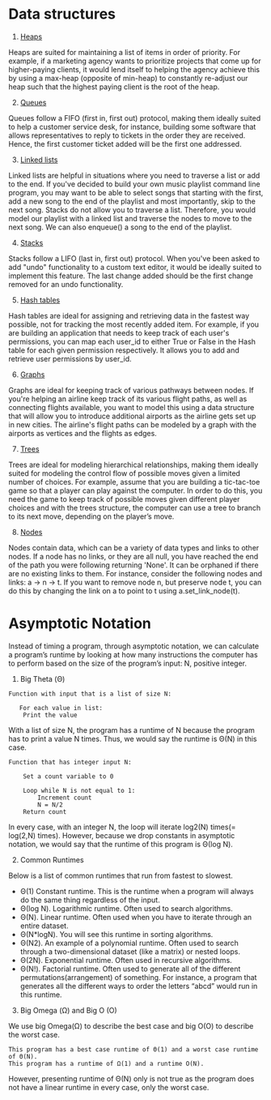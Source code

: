 # Data structures 

1. [Heaps](https://github.com/ef10007/Data_structures/blob/master/heaps.py)

Heaps are suited for maintaining a list of items in order of priority. For example, if a marketing agency wants to prioritize projects that come up for higher-paying clients, it would lend itself to helping the agency achieve this by using a max-heap (opposite of min-heap) to constantly re-adjust our heap such that the highest paying client is the root of the heap.

2. [Queues](https://github.com/ef10007/Data_structures/blob/master/queue.py)

Queues follow a FIFO (first in, first out) protocol, making them ideally suited to help a customer service desk, for instance, building some software that allows representatives to reply to tickets in the order they are received. Hence, the first customer ticket added will be the first one addressed.

3. [Linked lists](https://github.com/ef10007/Data_structures/blob/master/linkedlists.py)

Linked lists are helpful in situations where you need to traverse a list or add to the end. If you've decided to build your own music playlist command line program, you may want to be able to select songs that starting with the first, add a new song to the end of the playlist and most importantly, skip to the next song. Stacks do not allow you to traverse a list. Therefore, you would model our playlist with a linked list and traverse the nodes to move to the next song. We can also enqueue() a song to the end of the playlist.
 
4. [Stacks](https://github.com/ef10007/Data_structures/blob/master/stack.py)

Stacks follow a LIFO (last in, first out) protocol. When you've been asked to add "undo" functionality to a custom text editor, it would be ideally suited to implement this feature. The last change added should be the first change removed for an undo functionality.


5. [Hash tables](https://github.com/ef10007/Data_structures/blob/master/hashmaps2.py)

Hash tables are ideal for assigning and retrieving data in the fastest way possible, not for tracking the most recently added item. For example, if you are building an application that needs to keep track of each user's permissions, you can map each user_id to either True or False in the Hash table for each given permission respectively. It allows you to add and retrieve user permissions by user_id.


6. [Graphs](https://github.com/ef10007/Data_structures/blob/master/graphs.py)

Graphs are ideal for keeping track of various pathways between nodes. If you're helping an airline keep track of its various flight paths, as well as connecting flights available, you want to model this using a data structure that will allow you to introduce additional airports as the airline gets set up in new cities. The airline's flight paths can be modeled by a graph with the airports as vertices and the flights as edges.

7. [Trees](https://github.com/ef10007/Data_structures/blob/master/trees.py)

Trees are ideal for modeling hierarchical relationships, making them ideally suited for modeling the control flow of possible moves given a limited number of choices. For example, assume that you are building a tic-tac-toe game so that a player can play against the computer. In order to do this, you need the game to keep track of possible moves given different player choices and with the trees structure, the computer can use a tree to branch to its next move, depending on the player’s move.

8. [Nodes](https://github.com/ef10007/Data_structures/blob/master/nodes.py)

Nodes contain data, which can be a variety of data types and links to other nodes. If a node has no links, or they are all null, you have reached the end of the path you were following returning 'None'. It can be orphaned if there are no existing links to them. For instance, consider the following nodes and links: a -> n -> t. If you want to remove node n, but preserve node t, you can do this by changing the link on a to point to t using a.set_link_node(t).

# Asymptotic Notation

Instead of timing a program, through asymptotic notation, we can calculate a program’s runtime by looking at how many instructions the computer has to perform based on the size of the program’s input: N, positive integer.

1. Big Theta (Θ)

```
Function with input that is a list of size N: 

   For each value in list:
    Print the value
````

With a list of size N, the program has a runtime of N because the program has to print a value N times. Thus, we would say the runtime is Θ(N) in this case.

```
Function that has integer input N:

    Set a count variable to 0
    
    Loop while N is not equal to 1:
        Increment count
        N = N/2
    Return count
```
In every case, with an integer N, the loop will iterate log2(N) times(= log(2,N) times). However, because we drop constants in asymptotic notation, we would say that the runtime of this program is Θ(log N).

2. Common Runtimes

 Below is a list of common runtimes that run from fastest to slowest.

* Θ(1) Constant runtime. This is the runtime when a program will always do the same thing regardless of the input.
* Θ(log N). Logarithmic runtime. Often used to search algorithms.
* Θ(N). Linear runtime. Often used when you have to iterate through an entire dataset.
* Θ(N\*logN). You will see this runtime in sorting algorithms.
* Θ(N2). An example of a polynomial runtime. Often used to search through a two-dimensional dataset (like a matrix) or nested loops.
* Θ(2N). Exponential runtime. Often used in recursive algorithms.
* Θ(N!). Factorial runtime. Often used to generate all of the different permutations(arrangement) of something. For instance, a program that generates all the different ways to order the letters “abcd” would run in this runtime.

3. Big Omega (Ω) and Big O (O)

 We use big Omega(Ω) to describe the best case and big O(O) to describe the worst case.
 ```
 This program has a best case runtime of Θ(1) and a worst case runtime of Θ(N).
 This program has a runtime of Ω(1) and a runtime O(N).
 ```
 However, presenting runtime of Θ(N) only is not true as the program does not have a linear runtime in every case, only the worst case.
